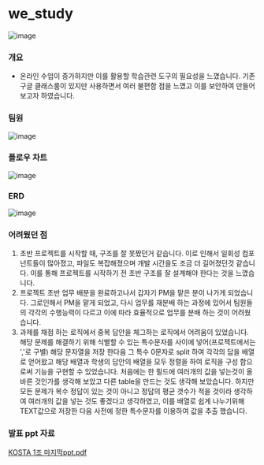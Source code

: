 # we_study
![image](https://github.com/gyudong0908/we_study/assets/121427661/1abe3581-02cf-436f-a6a3-dd57ea327cc9)
### 개요
- 온라인 수업이 증가하지만 이를 활용할 학습관련 도구의 필요성을 느꼈습니다. 기존 구글 클래스룸이 있지만 사용하면서 여러 불편함 점을 느꼈고 이를 보안하여 만들어 보고자 하였습니다.
### 팀원
![image](https://github.com/gyudong0908/we_study/assets/121427661/7c92df65-41a7-4b11-a6bf-e90e624ece34)
### 플로우 차트
![image](https://github.com/gyudong0908/we_study/assets/121427661/40635d7d-3b1b-417d-baa2-4afe5352293f)
###  ERD
![image](https://github.com/gyudong0908/we_study/assets/121427661/d0f64e31-bdbe-4ce0-8248-f232b0928cbb)
### 어려웠던 점
1. 초반 프로젝트를 시작할 때, 구조를 잘 못짰던거 같습니다. 이로 인해서 일회성 컴포넌트들이 많아졌고, 파일도 복잡해졌으며 개발 시간을도 조금 더 길어졌던것 같습니다. 이를 통해 프로젝트를 시작하기 전 초반 구조를 잘 설계해야 한다는 것을 느꼈습니다.
2. 프로젝트 초반 업무 배분을 완료하고나서 갑자기 PM을 맡은 분이 나가게 되었습니다. 그로인해서 PM을 맡게 되었고, 다시 업무를 재분배 하는 과정에 있어서 팀원들의 각각의 수행능력이 다르고 이에 따라 효율적으로 업무를 분배 하는 것이 어려웠습니다.
3. 과제를 채점 하는 로직에서 중복 답안을 체그하는 로직에서 어려움이 있었습니다. 해당 문제를 해결하기 위해 식별할 수 있는 특수문자를 사이에 넣어(프로젝트에서는 ','로 구별) 해당 문자열을 저장 한다음 그 특수 0문자로 split 하여 각각의 답을 배열로 얻어왔고 해당 배열과 학생의 답안의 배열을 모두 정렬을 하여 로직을 구성 함으로써 기능을 구현할 수 있었습니다. 처음에는 한 필드에 여러개의 값을 넣는것이 올바른 것인가를 생각해 보았고 다른 table을 만드는 것도 생각해 보았습니다. 하지만 모든 문제가 복수 정답이 있는 것이 아니고 정답의 평균 갯수가 적을 것이라 생각하여 여러개의 값을 넣는 것도 좋겠다고 생각하였고, 이를 배열로 쉽게 나누기위해 TEXT값으로 저장한 다음 사전에 정한 특수문자를 이용하여 값을 추출 했습니다.
### 발표 ppt 자료
[KOSTA 1조 마지막ppt.pdf](https://github.com/gyudong0908/we_study/files/13681929/KOSTA.1.ppt.pdf)
